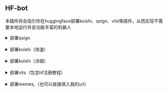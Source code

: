 ## HF-bot

本插件将会指引你在huggingface部署koishi、qsign、vits等插件，从而实现不需要本地运行并且功能丰富的机器人

<details>
  <summary>部署qsign</summary>

### [文档原地址](https://github.com/CikeyQi/QQsign_docs)

# HuggingFace部署签名服务

文档作者：`0卡苏打水`   QQ交流群：`621069204`

截至当前，HuggingFace空间unidbg-fetch-qsign同步更新至 `1.1.9` 版本

优点：不需要服务器搭建，白嫖Huggingface的2核16G服务器，一键克隆即可运行，一人一地址

缺点：移动网络无法访问HuggingFace，部分地区网络可能存在一定延迟，如果出现timeout错误则是你运营商的问题，不是本教程的问题

**如果你是Windows，非常建议您查看我的这个项目：[unidbg-fetch-qsign-gui](https://ghproxy.com/https://github.com/CikeyQi/unidbg-fetch-qsign-gui)**

## 第一步：克隆空间

打开我已经部署好的空间：[QQsign](https://ghproxy.com/https://huggingface.co/spaces/CikeyQI/QQsign)，点击右上角三个点，点击 **Duplicate this Space** 
![克隆空间](https://github.com/CikeyQi/QQsign_docs/blob/main/src/1.png?raw=true)

## 第二步：填写相应的项

 **Visibility：**
 
 修改为**Public**，一定要公开，否则无法正常访问接口
 
 **TXLIB_VERSION：**
 
 本项请直接填写版本号即可，如 `8.9.68` ，不用填写路径！在本空间已经存放了官方提供的几个版本的so文件 `3.5.1` `3.5.2` `8.9.63` `8.9.68` `8.9.71` 和 `8.9.73` ，请将icqq更新到0.5.1版本以上以自动匹配协议版本，更新命令`pnpm add icqq@0.5.4 -w` 

<br>

填写好后，点击**Duplicate this Space**，将自动为您部署

![开始部署](https://github.com/CikeyQi/QQsign_docs/blob/main/src/5.png?raw=true)

## 第三步：获取地址

当状态变成**Running**时，即部署成功

![空间开始运行](https://github.com/CikeyQi/QQsign_docs/blob/main/src/6.png?raw=true)

点击右上角三个点，选择**Embed this Space**

![查看个人URL](https://github.com/CikeyQi/QQsign_docs/blob/main/src/7.png?raw=true)

下方Direct URL就是你的接口地址，点**copy**复制到剪切板

![查看个人URL](https://github.com/CikeyQi/QQsign_docs/blob/main/src/6.png?raw=true)

### 至此，你已经获得了成功部署qsign并且获得了其url以及key

## 后记：为什么我遇到了问题

1. 检查克隆时是否填写了**TXLIB_VERSION**，否则克隆后空间会报错

2. **Visibility**必须改成Public，否则第三步会没有**Embed this Space**，且机器人无法访问接口

3. 如果你遇到'ERR_INVALID_ARG_TYPE'的报错，请删除设备文件再试

4. 请检查服务器是否能访问huggingface.co

5. 若仍有问题，可加入QQ群：**621069204**，询问解决办法

## 致谢

- unidbg-fetch-qsign项目：[unidbg-fetch-qsign](https://github.com/fuqiuluo/unidbg-fetch-qsign)

</details>  

<br/>  

<details>
  <summary>部署koishi（快速）</summary>

## 第一步：复制空间
打开风佬已经部署好的koishi空间：[koishi](https://huggingface.co/spaces/initencunter/koishi)，点击右上角三个点，点击 **Duplicate this Space** 
![克隆空间](https://github.com/logiest617/hf-bot/blob/main/QQ%E6%88%AA%E5%9B%BE20231002212902.png?raw=true)


## 第二步：等候完成
接下来稍事等候：[koishi](https://huggingface.co/spaces/initencunter/koishi)，待出现状态变为running即部署成功
![克隆空间](https://github.com/logiest617/hf-bot/blob/main/QQ%E6%88%AA%E5%9B%BE20231002213507.png?raw=true)



</details>


<br/>    
<details>
  <summary>部署koishi（详细）</summary>
  
### [风佬嘴对嘴视频教程](https://www.bilibili.com/video/BV15H4y1f7nu)

</details>



<br/>    
<details>
  <summary>部署vits（包含hf注册教程）</summary>

### [部署vits](https://www.cnblogs.com/hanhanz/p/17110274.html#%E5%A6%82%E4%BD%95%E8%8E%B7%E5%8F%96%E8%AF%AD%E9%9F%B3%E6%A8%A1%E5%BC%8Fapi%E4%BB%A5%E5%8F%8Aapi%E9%85%8D%E7%BD%AE%E6%96%B9%E5%BC%8F)

</details>

<br/>    
<details>
  <summary>部署memes,（也可以直接填入我的url）</summary>

### [部署memes](https://huggingface.co/spaces/logier/memes)

</details>